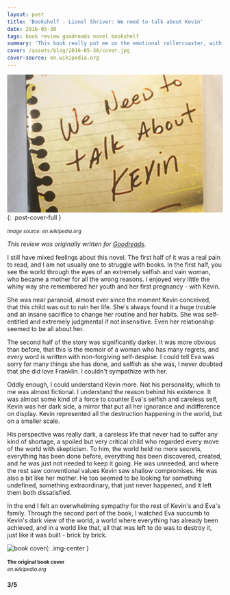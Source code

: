 ```yaml
---
layout: post
title: 'Bookshelf - Lionel Shriver: We need to talk about Kevin'
date: 2016-05-30
tags: book review goodreads novel bookshelf
summary: 'This book really put me on the emotional rollercoaster, with a lineup of very unlikeable characters and a horrifying story that slowly builds into a brutally honest confession. Terrible mistakes have been made, and the price is equally terrible.'
cover: /assets/blog/2016-05-30/cover.jpg
cover-source: en.wikipedia.org
---
```


![example cover](\assets\blog\2016-05-30\cover.jpg){: .post-cover-full }

<small><em>Image source: en.wikipedia.org</em></small>

*This review was originally written for [Goodreads](https://www.goodreads.com/review/show/1638108524).*

I still have mixed feelings about this novel. The first half of it was a real pain to read, and I am not usually one to struggle with books. In the first half, you see the world through the eyes of an extremely selfish and vain woman, who became a mother for all the wrong reasons. I enjoyed very little the whiny way she remembered her youth and her first pregnancy - with Kevin.

She was near paranoid, almost ever since the moment Kevin conceived, that this child was out to ruin her life. She's always found it a huge trouble and an insane sacrifice to change her routine and her habits. She was self-entitled and extremely judgmental if not insensitive. Even her relationship seemed to be all about her.

The second half of the story was significantly darker. It was more obvious than before, that this is the memoir of a woman who has many regrets, and every word is written with non-forgiving self-despise. I could tell Eva was sorry for many things she has done, and selfish as she was, I never doubted that she did love Franklin.
I couldn't sympathize with her.

Oddly enough, I could understand Kevin more. Not his personality, which to me was almost fictional. I understand the reason behind his existence. It was almost some kind of a force to counter Eva's selfish and careless self, Kevin was her dark side, a mirror that put all her ignorance and indifference on display. Kevin represented all the destruction happening in the world, but on a smaller scale.

His perspective was really dark, a careless life that never had to suffer any kind of shortage, a spoiled but very critical child who regarded every move of the world with skepticism. To him, the world held no more secrets, everything has been done before, everything has been discovered, created, and he was just not needed to keep it going. He was unneeded, and where the rest saw conventional values Kevin saw shallow compromises.
He was also a bit like her mother. He too seemed to be looking for something undefined, something extraordinary, that just never happened, and it left them both dissatisfied.

In the end I felt an overwhelming sympathy for the rest of Kevin's and Eva's family. Through the second part of the book, I watched Eva succumb to Kevin's dark view of the world, a world where everything has already been achieved, and in a world like that, all that was left to do was to destroy it, just like it was built - brick by brick.

![book cover](https://upload.wikimedia.org/wikipedia/en/f/fd/WeNeedToTalkAboutKevin.jpg){: .img-center }

<small><b>The original book cover</b><br /><em>en.wikipedia.org</em></small>

#### 3/5
